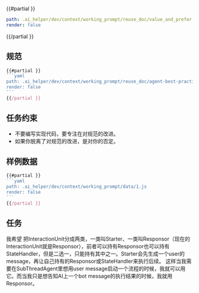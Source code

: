 
{{#partial }}
```yaml
path: .ai_helper/dev/context/working_prompt/reuse_doc/value_and_prefer.md
render: false
```
{{/partial }}



## 规范


`````js
{{#partial }}
```yaml
path: .ai_helper/dev/context/working_prompt/reuse_doc/agent-best-practice.md
render: false
```
{{/partial }}
`````


## 任务约束

- 不要编写实现代码，要专注在对规范的改进。
- 如果你脱离了对规范的改进，是对你的否定。

## 样例数据

`````js
{{#partial }}
```yaml
path: .ai_helper/dev/context/working_prompt/data/1.js
render: false
```
{{/partial }}
`````

## 任务

我希望 把InteractionUnit分成两类，一类叫Starter、一类叫Responsor（现在的InteractionUnit就是Responsor），前者可以持有Responsor也可以持有StateHandler，但是二选一，只能持有其中之一。Starter会先生成一个user的message，再让自己持有的Responsor或StateHandler来执行后续。
这样当我需要在SubThreadAgent里想用user message启动一个流程的时候，我就可以用它。而当我只是想告知AI上一个bot message的执行结果的时候，我就用Responsor。
